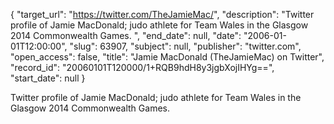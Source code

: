 {
  "target_url": "https://twitter.com/TheJamieMac/", 
  "description": "Twitter profile of Jamie MacDonald; judo athlete for Team Wales in the Glasgow 2014 Commonwealth Games. ", 
  "end_date": null, 
  "date": "2006-01-01T12:00:00", 
  "slug": 63907, 
  "subject": null, 
  "publisher": "twitter.com", 
  "open_access": false, 
  "title": "Jamie MacDonald (TheJamieMac) on Twitter", 
  "record_id": "20060101T120000/1+RQB9hdH8y3jgbXojIHYg==", 
  "start_date": null
}

Twitter profile of Jamie MacDonald; judo athlete for Team Wales in the Glasgow 2014 Commonwealth Games. 